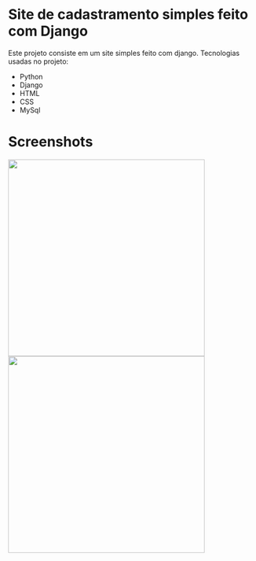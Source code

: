 # Site de cadastramento simples feito com Django
 Este projeto consiste em um site simples feito com django.
 Tecnologias usadas no projeto:
 <ul>
  <li>Python</li>
  <li>Django</li>
  <li>HTML</li>
  <li>CSS</li>
  <li>MySql</li>
 </ul>

# Screenshots

<div align="left">
<img src="https://github.com/Isaac2109/Site-Cadastro-Django/assets/113056042/3595c1b8-00ec-46a6-bb1b-1afa1ee88721" width="400px" />
<img src="https://github.com/Isaac2109/Breakout-for-web/assets/113056042/be6d6818-48fc-4c45-98c1-b5fadfa20da9" width="400px" />
</div>

